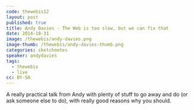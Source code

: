 ```yaml
---
code: thewebis12
layout: post
published: true
title: Andy Davies - The Web is too slow, but we can fix that
date: 2014-10-31
image: /thewebis/andy-davies.png
image-thumb: /thewebis/andy-davies-thumb.png
categories: sketchnotes
speaker: andydavies
tags:
  - thewebis
  - live
cc: BY-SA
---
```


A really practical talk from Andy with plenty of stuff to go away and do (or ask someone else to do), with really good reasons why you should.
